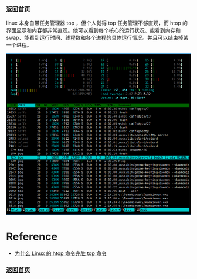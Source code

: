 ### [返回首页](../README.md)

linux 本身自带任务管理器 top ，但个人觉得 top 任务管理不够直观，而 htop 的界面显示和内容都非常直观。他可以看到每个核心的运行状况、能看到内存和swap、能看到运行时间、线程数和各个进程的具体运行情况。并且可以结束掉某一个进程。

![](../imgs/htop.png)

# Reference
- [为什么 Linux 的 htop 命令完胜 top 命令](https://linux.cn/article-3141-1.html)


### [返回首页](../README.md)
